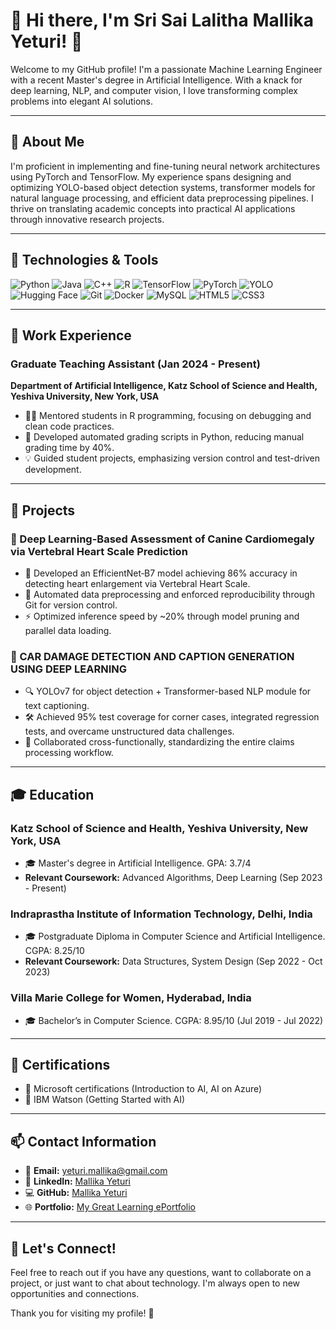 # 🌟 Hi there, I'm Sri Sai Lalitha Mallika Yeturi! 🌟

Welcome to my GitHub profile! I'm a passionate Machine Learning Engineer with a recent Master's degree in Artificial Intelligence. With a knack for deep learning, NLP, and computer vision, I love transforming complex problems into elegant AI solutions.

---

## 🚀 About Me
I'm proficient in implementing and fine-tuning neural network architectures using PyTorch and TensorFlow. My experience spans designing and optimizing YOLO-based object detection systems, transformer models for natural language processing, and efficient data preprocessing pipelines. I thrive on translating academic concepts into practical AI applications through innovative research projects.

---

## 🔧 Technologies & Tools
![Python](https://img.shields.io/badge/-Python-333333?style=flat&logo=python)
![Java](https://img.shields.io/badge/-Java-333333?style=flat&logo=Java)
![C++](https://img.shields.io/badge/-C++-333333?style=flat&logo=cplusplus)
![R](https://img.shields.io/badge/-R-333333?style=flat&logo=r)
![TensorFlow](https://img.shields.io/badge/-TensorFlow-333333?style=flat&logo=tensorflow)
![PyTorch](https://img.shields.io/badge/-PyTorch-333333?style=flat&logo=pytorch)
![YOLO](https://img.shields.io/badge/-YOLO-333333?style=flat&logo=yolo)
![Hugging Face](https://img.shields.io/badge/-Hugging%20Face-333333?style=flat&logo=huggingface)
![Git](https://img.shields.io/badge/-Git-333333?style=flat&logo=git)
![Docker](https://img.shields.io/badge/-Docker-333333?style=flat&logo=docker)
![MySQL](https://img.shields.io/badge/-MySQL-333333?style=flat&logo=mysql)
![HTML5](https://img.shields.io/badge/-HTML5-333333?style=flat&logo=html5)
![CSS3](https://img.shields.io/badge/-CSS3-333333?style=flat&logo=css3)

---

## 💼 Work Experience
### Graduate Teaching Assistant (Jan 2024 - Present)
**Department of Artificial Intelligence, Katz School of Science and Health, Yeshiva University, New York, USA**
- 🧑‍🏫 Mentored students in R programming, focusing on debugging and clean code practices.
- 🤖 Developed automated grading scripts in Python, reducing manual grading time by 40%.
- 💡 Guided student projects, emphasizing version control and test-driven development.

---

## 💼 Projects
### 🐶 Deep Learning-Based Assessment of Canine Cardiomegaly via Vertebral Heart Scale Prediction
- 🧠 Developed an EfficientNet‑B7 model achieving 86% accuracy in detecting heart enlargement via Vertebral Heart Scale.
- 🔄 Automated data preprocessing and enforced reproducibility through Git for version control.
- ⚡ Optimized inference speed by ~20% through model pruning and parallel data loading.

### 🚗 CAR DAMAGE DETECTION AND CAPTION GENERATION USING DEEP LEARNING
- 🔍 YOLOv7 for object detection + Transformer-based NLP module for text captioning.
- 🛠 Achieved 95% test coverage for corner cases, integrated regression tests, and overcame unstructured data challenges.
- 🤝 Collaborated cross-functionally, standardizing the entire claims processing workflow.

---

## 🎓 Education
### Katz School of Science and Health, Yeshiva University, New York, USA
- 🎓 Master's degree in Artificial Intelligence. GPA: 3.7/4
- **Relevant Coursework:** Advanced Algorithms, Deep Learning (Sep 2023 - Present)

### Indraprastha Institute of Information Technology, Delhi, India
- 🎓 Postgraduate Diploma in Computer Science and Artificial Intelligence. CGPA: 8.25/10
- **Relevant Coursework:** Data Structures, System Design (Sep 2022 - Oct 2023)

### Villa Marie College for Women, Hyderabad, India
- 🎓 Bachelor’s in Computer Science. CGPA: 8.95/10 (Jul 2019 - Jul 2022)

---

## 📜 Certifications
- 🏅 Microsoft certifications (Introduction to AI, AI on Azure)
- 🏅 IBM Watson (Getting Started with AI)

---

## 📫 Contact Information
- 📧 **Email:** yeturi.mallika@gmail.com
- 🔗 **LinkedIn:** [Mallika Yeturi](https://www.linkedin.com/in/mallika-yeturi)
- 💻 **GitHub:** [Mallika Yeturi](https://github.com/mallika-yeturi)
- 🌐 **Portfolio:** [My Great Learning ePortfolio](https://eportfolio.mygreatlearning.com/yeturi-sri-sai-lalitha-mallika)

---

## 💬 Let's Connect!
Feel free to reach out if you have any questions, want to collaborate on a project, or just want to chat about technology. I'm always open to new opportunities and connections.

Thank you for visiting my profile! 🌟
